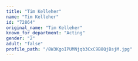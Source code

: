 ```yaml
---
title: "Tim Kelleher"
name: "Tim Kelleher"
id: "72864"
original_name: "Tim Kelleher"
known_for_department: "Acting"
gender: "2"
adult: "false"
profile_path: "/8W3KgoIPUMNjqb3CxC9B8QjBsjM.jpg"
---
```


